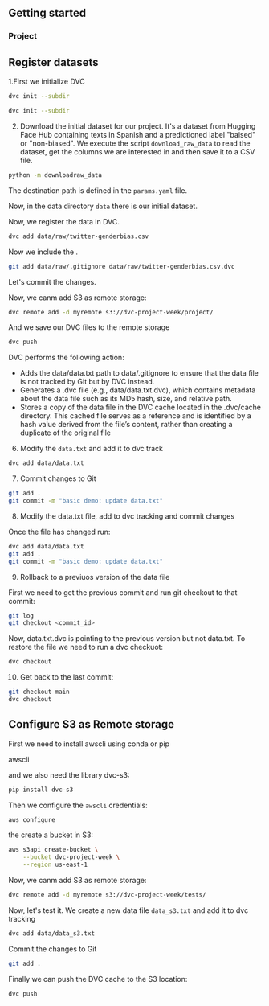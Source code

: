 ## Getting started

### Project

## Register datasets

1.First we initialize DVC
```bash
dvc init --subdir
```
```bash
dvc init --subdir
```
2. Download the initial dataset for our project.
It's a dataset from Hugging Face Hub containing texts in Spanish and a predictioned label "baised" or "non-biased".
We execute the script `download_raw_data` to read the dataset, get the columns we are interested in and then save it to a CSV file.
```bash
python -m downloadraw_data
```
The destination path is defined in the `params.yaml` file.

Now, in the data directory `data` there is our initial dataset.

Now, we register the data in DVC.

```bash
dvc add data/raw/twitter-genderbias.csv
```

Now we include the .
```bash
git add data/raw/.gitignore data/raw/twitter-genderbias.csv.dvc
```

Let's commit the changes.

Now, we canm add S3 as remote storage:
```bash
dvc remote add -d myremote s3://dvc-project-week/project/
```

And we save our DVC files to the remote storage
```bash
dvc push
```

DVC performs the following action:

- Adds the data/data.txt path to data/.gitignore to ensure that the data file is not tracked by Git but by DVC instead.
- Generates a .dvc file (e.g., data/data.txt.dvc), which contains metadata about the data file such as its MD5 hash, size, and relative path.
- Stores a copy of the data file in the DVC cache located in the .dvc/cache directory. This cached file serves as a reference and is identified by a hash value derived from the file’s content, rather than creating a duplicate of the original file

6. Modify the `data.txt` and add it to dvc track
```bash
dvc add data/data.txt
```
7. Commit changes to Git
```bash
git add .
git commit -m "basic demo: update data.txt"
```
8. Modify the data.txt file, add to dvc tracking and commit changes

Once the file has changed run:

```bash
dvc add data/data.txt
git add .
git commit -m "basic demo: update data.txt"
```
9. Rollback to a previuos version of the data file

First we need to get the previous commit and run git checkout to that commit:

```bash
git log
git checkout <commit_id>
```
Now, data.txt.dvc is pointing to the previous version but not data.txt. To restore the file we need to run a dvc checkuot:
```bash
dvc checkout
```

10. Get back to the last commit:
```bash
git checkout main
dvc checkout
```

## Configure S3 as Remote storage

First we need to install awscli using conda or pip

awscli

and we also need the library dvc-s3:
```bash
pip install dvc-s3
```

Then we configure the `awscli` credentials:

```bash
aws configure
```

the create a bucket in S3:
```bash
aws s3api create-bucket \
    --bucket dvc-project-week \
    --region us-east-1
```

Now, we canm add S3 as remote storage:
```bash
dvc remote add -d myremote s3://dvc-project-week/tests/
```

Now, let's test it. We create a new data file `data_s3.txt` and add it to dvc tracking

```bash
dvc add data/data_s3.txt 
```

Commit the changes to Git
```bash
git add .
```

Finally we can push the DVC cache to the S3 location:
```bash
dvc push
```
